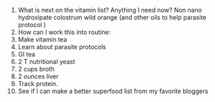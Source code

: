 1. What is next on the vitamin list? Anything I need now? Non nano hydroxipate colostrum wild orange (and other oils to help parasite protocol )
2. How can I work this into routine:
3. Make vitamin tea
4. Learn about parasite protocols
5. GI tea
6. 2 T nutritional yeast
7. 2 cups broth
8. 2 ounces liver 
9. Track protein. 
10. See if I can make a better superfood list from my favorite bloggers